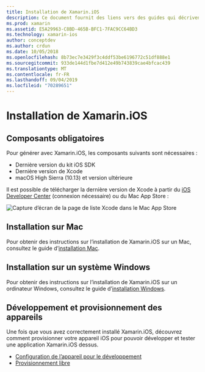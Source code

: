 ```yaml
---
title: Installation de Xamarin.iOS
description: Ce document fournit des liens vers des guides qui décrivent comment installer Xamarin.iOS sur Mac et Windows et comment provisionner un appareil à des fins de test.
ms.prod: xamarin
ms.assetid: E5A29963-C8BD-465B-BFC1-7FAC9CC64BD3
ms.technology: xamarin-ios
author: conceptdev
ms.author: crdun
ms.date: 10/05/2018
ms.openlocfilehash: 8b73ec7e3429f3c4ddf53be6196772c51df888e1
ms.sourcegitcommit: 933de144d1fbe7d412e49b743839cae4bfcac439
ms.translationtype: MT
ms.contentlocale: fr-FR
ms.lasthandoff: 09/04/2019
ms.locfileid: "70289651"
---
```

# <a name="xamarinios-installation"></a>Installation de Xamarin.iOS

## <a name="required-components"></a>Composants obligatoires

Pour générer avec Xamarin.iOS, les composants suivants sont nécessaires :

- Dernière version du kit iOS SDK
- Dernière version de Xcode
- macOS High Sierra (10.13) et version ultérieure

Il est possible de télécharger la dernière version de Xcode à partir du [iOS Developer Center](https://developer.apple.com/devcenter/ios/index.action#downloads) (connexion nécessaire) ou du Mac App Store :

![Capture d’écran de la page de liste Xcode dans le Mac App Store](images/xcode.png "Xcode dans le Mac App Store")

## <a name="mac-installation"></a>Installation sur Mac

Pour obtenir des instructions sur l’installation de Xamarin.iOS sur un Mac, consultez le guide d’[installation Mac](https://docs.microsoft.com/visualstudio/mac/installation).

## <a name="windows-installation"></a>Installation sur un système Windows

Pour obtenir des instructions sur l’installation de Xamarin.iOS sur un ordinateur Windows, consultez le guide d’[installation Windows](~/ios/get-started/installation/windows/index.md).

## <a name="development-and-device-provisioning"></a>Développement et provisionnement des appareils

Une fois que vous avez correctement installé Xamarin.iOS, découvrez comment provisionner votre appareil iOS pour pouvoir développer et tester une application Xamarin.iOS dessus.

- [Configuration de l’appareil pour le développement](device-provisioning/index.md)
- [Provisionnement libre](~/ios/get-started/installation/device-provisioning/free-provisioning.md)
